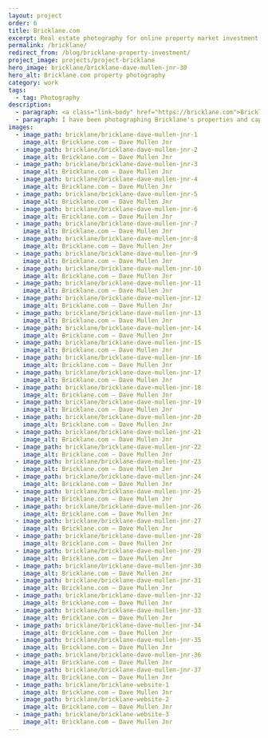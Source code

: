 ```yaml
---
layout: project
order: 6
title: Bricklane.com
excerpt: Real estate photography for online property market investment platform, Bricklane.com
permalink: /bricklane/
redirect_from: /blog/bricklane-property-investment/
project_image: projects/project-bricklane
hero_image: bricklane/bricklane-dave-mullen-jnr-30
hero_alt: Bricklane.com property photography
category: work
tags:
  - tag: Photography
description:
  - paragraph: <a class="link-body" href="https://bricklane.com">Bricklane.com</a> is an online investment platform enabling everyone to invest in expertly chosen property portfolios.
  - paragraph: I have been photographing Bricklane's properties and capturing the vitality of each city to showcase the local area.
images:
  - image_path: bricklane/bricklane-dave-mullen-jnr-1
    image_alt: Bricklane.com — Dave Mullen Jnr
  - image_path: bricklane/bricklane-dave-mullen-jnr-2
    image_alt: Bricklane.com — Dave Mullen Jnr
  - image_path: bricklane/bricklane-dave-mullen-jnr-3
    image_alt: Bricklane.com — Dave Mullen Jnr
  - image_path: bricklane/bricklane-dave-mullen-jnr-4
    image_alt: Bricklane.com — Dave Mullen Jnr
  - image_path: bricklane/bricklane-dave-mullen-jnr-5
    image_alt: Bricklane.com — Dave Mullen Jnr
  - image_path: bricklane/bricklane-dave-mullen-jnr-6
    image_alt: Bricklane.com — Dave Mullen Jnr
  - image_path: bricklane/bricklane-dave-mullen-jnr-7
    image_alt: Bricklane.com — Dave Mullen Jnr
  - image_path: bricklane/bricklane-dave-mullen-jnr-8
    image_alt: Bricklane.com — Dave Mullen Jnr
  - image_path: bricklane/bricklane-dave-mullen-jnr-9
    image_alt: Bricklane.com — Dave Mullen Jnr
  - image_path: bricklane/bricklane-dave-mullen-jnr-10
    image_alt: Bricklane.com — Dave Mullen Jnr
  - image_path: bricklane/bricklane-dave-mullen-jnr-11
    image_alt: Bricklane.com — Dave Mullen Jnr
  - image_path: bricklane/bricklane-dave-mullen-jnr-12
    image_alt: Bricklane.com — Dave Mullen Jnr
  - image_path: bricklane/bricklane-dave-mullen-jnr-13
    image_alt: Bricklane.com — Dave Mullen Jnr
  - image_path: bricklane/bricklane-dave-mullen-jnr-14
    image_alt: Bricklane.com — Dave Mullen Jnr
  - image_path: bricklane/bricklane-dave-mullen-jnr-15
    image_alt: Bricklane.com — Dave Mullen Jnr
  - image_path: bricklane/bricklane-dave-mullen-jnr-16
    image_alt: Bricklane.com — Dave Mullen Jnr
  - image_path: bricklane/bricklane-dave-mullen-jnr-17
    image_alt: Bricklane.com — Dave Mullen Jnr
  - image_path: bricklane/bricklane-dave-mullen-jnr-18
    image_alt: Bricklane.com — Dave Mullen Jnr
  - image_path: bricklane/bricklane-dave-mullen-jnr-19
    image_alt: Bricklane.com — Dave Mullen Jnr
  - image_path: bricklane/bricklane-dave-mullen-jnr-20
    image_alt: Bricklane.com — Dave Mullen Jnr
  - image_path: bricklane/bricklane-dave-mullen-jnr-21
    image_alt: Bricklane.com — Dave Mullen Jnr
  - image_path: bricklane/bricklane-dave-mullen-jnr-22
    image_alt: Bricklane.com — Dave Mullen Jnr
  - image_path: bricklane/bricklane-dave-mullen-jnr-23
    image_alt: Bricklane.com — Dave Mullen Jnr
  - image_path: bricklane/bricklane-dave-mullen-jnr-24
    image_alt: Bricklane.com — Dave Mullen Jnr
  - image_path: bricklane/bricklane-dave-mullen-jnr-25
    image_alt: Bricklane.com — Dave Mullen Jnr
  - image_path: bricklane/bricklane-dave-mullen-jnr-26
    image_alt: Bricklane.com — Dave Mullen Jnr
  - image_path: bricklane/bricklane-dave-mullen-jnr-27
    image_alt: Bricklane.com — Dave Mullen Jnr
  - image_path: bricklane/bricklane-dave-mullen-jnr-28
    image_alt: Bricklane.com — Dave Mullen Jnr
  - image_path: bricklane/bricklane-dave-mullen-jnr-29
    image_alt: Bricklane.com — Dave Mullen Jnr
  - image_path: bricklane/bricklane-dave-mullen-jnr-30
    image_alt: Bricklane.com — Dave Mullen Jnr
  - image_path: bricklane/bricklane-dave-mullen-jnr-31
    image_alt: Bricklane.com — Dave Mullen Jnr
  - image_path: bricklane/bricklane-dave-mullen-jnr-32
    image_alt: Bricklane.com — Dave Mullen Jnr
  - image_path: bricklane/bricklane-dave-mullen-jnr-33
    image_alt: Bricklane.com — Dave Mullen Jnr
  - image_path: bricklane/bricklane-dave-mullen-jnr-34
    image_alt: Bricklane.com — Dave Mullen Jnr
  - image_path: bricklane/bricklane-dave-mullen-jnr-35
    image_alt: Bricklane.com — Dave Mullen Jnr
  - image_path: bricklane/bricklane-dave-mullen-jnr-36
    image_alt: Bricklane.com — Dave Mullen Jnr
  - image_path: bricklane/bricklane-dave-mullen-jnr-37
    image_alt: Bricklane.com — Dave Mullen Jnr
  - image_path: bricklane/bricklane-website-1
    image_alt: Bricklane.com — Dave Mullen Jnr
  - image_path: bricklane/bricklane-website-2
    image_alt: Bricklane.com — Dave Mullen Jnr
  - image_path: bricklane/bricklane-website-3
    image_alt: Bricklane.com — Dave Mullen Jnr
---
```

